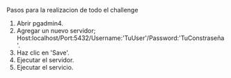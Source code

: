 Pasos para la realizacion de todo el challenge
  1) Abrir pgadmin4.
  2) Agregar un nuevo servidor; Host:localhost/Port:5432/Username:'TuUser'/Password:'TuConstraseña'.
  3) Haz clic en 'Save'.
  4) Ejecutar el servidor.
  5) Ejecutar el servicio.
